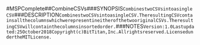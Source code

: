 #MSPComplete##CombineCSVs###SYNOPSIS```CombinestwoCSVsintoasingleCSV```###DESCRIPTION```CombinestwoCSVsintoasingleCSV.TheresultingCSVcontainsallthecolumnswhichwerepresentineitherofthetwooriginalCSVs.TheresultingCSVwillcontainthecolumnsinsortedorder.```###NOTES```Version:1.0Lastupdated:25October2018Copyright(c)BitTitan,Inc.Allrightsreserved.LicensedundertheMITLicense.```
